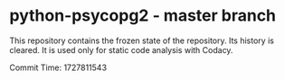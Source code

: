 # python-psycopg2 - master branch

This repository contains the frozen state of the repository.
Its history is cleared. It is used only for static code
analysis with Codacy.

Commit Time: 1727811543
